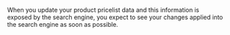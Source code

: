 When you update your product pricelist data and this information is exposed by the search engine,
you expect to see your changes applied into the search engine as soon as possible.
